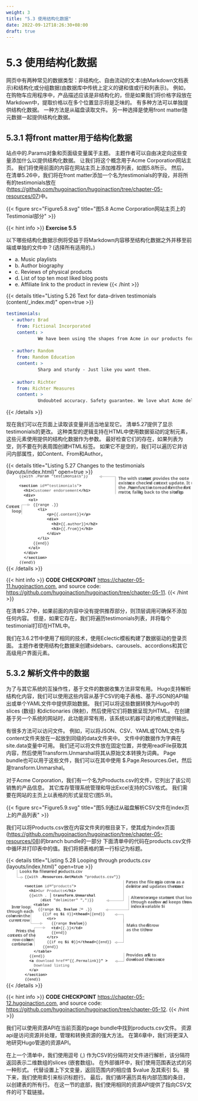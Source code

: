 ```yaml
---
weight: 3
title: "5.3 使用结构化数据"
date: 2022-09-12T18:26:30+08:00
draft: true
---
```


# 5.3 使用结构化数据

网页中有两种常见的数据类型：非结构化、自由流动的文本(由Markdown文档表示)和结构化或分组数据(由数据库中传统上定义的键和值或行和列表示)。 例如，在购物车应用程序中，产品描述应该是非结构化的，但是如果我们将价格字段放在Markdown中，提取价格以在多个位置显示将是乏味的。 有多种方法可以单独提供结构化数据。 一种方法是从磁盘读取文件。 另一种选择是使用front matter随元数据一起提供结构化数据。

## 5.3.1 将front matter用于结构化数据

站点中的.Params对象和页面级变量属于主题。 主题作者可以自由决定向这些变量添加什么以提供结构化数据。 让我们将这个概念用于Acme Corporation网站主页。 我们将使用前面的内容在网站主页上添加推荐列表，如图5.8所示。 然后，在清单5.26中，我们将在front matter添加一个名为testimonials的字段，并将所有的testimonials放在(https://github.com/hugoinaction/hugoinaction/tree/chapter-05-resources/07)中。

{{< figure src="Figure5.8.svg" title="图5.8 Acme Corporation网站主页上的Testimonial部分" >}}

{{< hint info >}}
**Exercise 5.5**

以下哪些结构化数据示例将受益于将Markdown内容移至结构化数据之外并移至前端或单独的文件中？(选择所有适用的。)
- a. Music playlists
- b. Author biography
- c. Reviews of physical products
- d. List of top ten most liked blog posts
- e. Affiliate link to the product in review
{{< /hint >}}


{{< details title="Listing 5.26 Text for data-driven testimonials (content/_index.md)" open=true >}}
```yaml
testimonials:
  - author: Brad
    from: Fictional Incorporated
    content: >
            We have been using the shapes from Acme in our products for ages. They are precise, smooth, and very well built.

  - author: Random
    from: Random Education
    content: >
            Sharp and sturdy - Just like you want them.

  - author: Richter
    from: Richter Measures
    content: >
            Undoubted accuracy. Safety guarantee. We love what Acme delivers.
```
{{< /details >}}

现在我们可以在页面上读取该变量并适当地呈现它。 清单5.27提供了显示testimonials的更改。 这种类型的逻辑支持在HTML中使用数据驱动的定制元素，这些元素使用提供的结构化数据作为参数。 最好检查它们的存在，如果列表为空，则不要在列表周围创建HTML标签。 如果它不是空的，我们可以遍历它并访问内部属性，如Content、From和Author。

{{< details title="Listing 5.27 Changes to the testimonials (layouts/index.html)" open=true >}}
![Listing5.27](Listing5.27.svg)
{{< /details >}}    	

{{< hint info >}}
**CODE CHECKPOINT**	https://chapter-05-11.hugoinaction.com, and source code: https://github.com/hugoinaction/hugoinaction/tree/chapter-05-11.
{{< /hint >}}

在清单5.27中，如果前面的内容中没有提供推荐部分，则顶层调用可确保不添加任何内容。 但是，如果它存在，我们将遍历testimonials列表，并将每个testimonial打印在HTML中。

我们在3.6.2节中使用了相同的技术，使用Eclectic模板构建了数据驱动的登录页面。 主题作者使用结构化数据来创建sidebars、carousels、accordions和其它高级用户界面元素。

## 5.3.2 解析文件中的数据

为了与其它系统的互操作性，基于文件的数据收集方法非常有用。 Hugo支持解析结构化内容，我们可以使用这些内容从基于CSV的电子表格、基于JSON的API输出或单个YAML文件中提供原始数据。 我们可以将这些数据转换为Hugo中的slices (数组) 和dictionaries (映射)，然后使用它们将数据呈现为HTML。 在创建基于另一个系统的网站时，此功能非常有用，该系统以机器可读的格式提供输出。

有很多方法可以访问文件。 例如，可以将JSON、CSV、YAML或TOML文件与content文件夹放在一起放到同级的data文件夹中。 文件中的数据作为字典在site.data变量中可用。 我们还可以将文件放在固定位置，并使用readFile获取其内容，然后使用Transform.Unmarshal将其从原始文本转换为词典。 Page bundle也可以用于这些文件，我们可以在其中使用 $.Page.Resources.Get，然后是transform.Unmarshal。

对于Acme Corporation，我们有一个名为Products.csv的文件，它列出了该公司销售的产品信息。 其它库存管理系统管理和导出Excel支持的CSV格式。 我们需要在网站的主页上以表格的形式呈现它(图5.9)。

{{< figure src="Figure5.9.svg" title="图5.9通过从磁盘解析CSV文件在index页上的产品列表" >}}

我们可以将Products.csv放在内容文件夹的根目录下，使其成为index页面(https://github.com/hugoinaction/hugoinaction/tree/chapter-05-resources/08)的branch bundle的一部分 下面清单中的代码在products.csv文件中循环并打印表中的值。我们将把表格的第一行标记为标题。

{{< details title="Listing 5.28 Looping through products.csv (layouts/index.html)" open=true >}}
![Listing5.28](Listing5.28.svg)
{{< /details >}} 

{{< hint info >}}
**CODE CHECKPOINT**	https://chapter-05-12.hugoinaction.com, and source code: https://github.com/hugoinaction/hugoinaction/tree/chapter-05-12.
{{< /hint >}}
 
我们可以使用资源API在当前页面的page bundle中找到products.csv文件。 资源api是访问资源并处理，管理和转换资源的强大方法。 在第6章中，我们将更深入地研究Hugo管道的资源API。

在上一个清单中，我们使用逗号 (,) 作为CSV的分隔符对文件进行解析，该分隔符返回表示二维数组的slices (嵌套数组)。 在外部循环中，我们使用范围表达式的另一种形式。 代替设置上下文变量，返回范围内的相应值 $value 及其索引 $i。 接下来，我们使用索引来标识标题行。 最后，我们循环遍历具有内部范围的条目，以创建表的所有行。 在这一节的底部，我们使用相同的资源API提供了指向CSV文件的可下载链接。